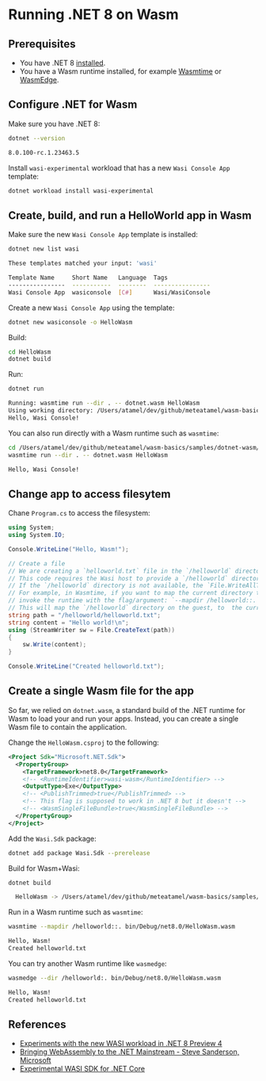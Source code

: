 # Running .NET 8 on Wasm

## Prerequisites

* You have .NET 8 [installed](https://dotnet.microsoft.com/en-us/download/dotnet/8.0).
* You have a Wasm runtime installed, for example
  [Wasmtime](https://wasmtime.dev/) or
  [WasmEdge](https://wasmedge.org/book/en/quick_start/install.html).

## Configure .NET for Wasm

Make sure you have .NET 8:

```sh
dotnet --version

8.0.100-rc.1.23463.5
```

Install `wasi-experimental` workload that has a new `Wasi Console App` template:

```sh
dotnet workload install wasi-experimental
```

## Create, build, and run a HelloWorld app in Wasm

Make sure the new `Wasi Console App` template is installed:

```sh
dotnet new list wasi

These templates matched your input: 'wasi'

Template Name     Short Name   Language  Tags
----------------  -----------  --------  ----------------
Wasi Console App  wasiconsole  [C#]      Wasi/WasiConsole
```

Create a new `Wasi Console App` using the template:

```sh
dotnet new wasiconsole -o HelloWasm
```

Build:

```sh
cd HelloWasm
dotnet build
```

Run:

```sh
dotnet run

Running: wasmtime run --dir . -- dotnet.wasm HelloWasm
Using working directory: /Users/atamel/dev/github/meteatamel/wasm-basics/samples/dotnet-wasm/HelloWasm/bin/Debug/net8.0/wasi-wasm/AppBundle
Hello, Wasi Console!
```

You can also run directly with a Wasm runtime such as `wasmtime`:

```sh
cd /Users/atamel/dev/github/meteatamel/wasm-basics/samples/dotnet-wasm/HelloWasm/bin/Debug/net8.0/wasi-wasm/AppBundle
wasmtime run --dir . -- dotnet.wasm HelloWasm

Hello, Wasi Console!
```

## Change app to access filesytem

Chane `Program.cs` to access the filesystem:

```csharp
using System;
using System.IO;

Console.WriteLine("Hello, Wasm!");

// Create a file
// We are creating a `helloworld.txt` file in the `/helloworld` directory
// This code requires the Wasi host to provide a `/helloworld` directory on the guest.
// If the `/helloworld` directory is not available, the `File.WriteAllText()` will fail.
// For example, in Wasmtime, if you want to map the current directory to `/helloworld`,
// invoke the runtime with the flag/argument: `--mapdir /helloworld::.`
// This will map the `/helloworld` directory on the guest, to  the current directory (`.`) on the host
string path = "/helloworld/helloworld.txt";
string content = "Hello world!\n";
using (StreamWriter sw = File.CreateText(path))
{
    sw.Write(content);
}

Console.WriteLine("Created helloworld.txt");
```

## Create a single Wasm file for the app

So far, we relied on `dotnet.wasm`, a standard build of the .NET runtime for
Wasm to load your and run your apps. Instead, you can create a single Wasm file
to contain the application.

Change the `HelloWasm.csproj` to the following:

```xml
<Project Sdk="Microsoft.NET.Sdk">
  <PropertyGroup>
    <TargetFramework>net8.0</TargetFramework>
    <!-- <RuntimeIdentifier>wasi-wasm</RuntimeIdentifier> -->
    <OutputType>Exe</OutputType>
    <!-- <PublishTrimmed>true</PublishTrimmed> -->
    <!-- This flag is supposed to work in .NET 8 but it doesn't -->
    <!-- <WasmSingleFileBundle>true</WasmSingleFileBundle> -->
  </PropertyGroup>
</Project>
```

Add the `Wasi.Sdk` package:

```sh
dotnet add package Wasi.Sdk --prerelease
```

Build for Wasm+Wasi:

```sh
dotnet build

  HelloWasm -> /Users/atamel/dev/github/meteatamel/wasm-basics/samples/dotnet8-wasm/HelloWasm/bin/Debug/net8.0/HelloWasm.wasm
```

Run in a Wasm runtime such as `wasmtime`:

```sh
wasmtime --mapdir /helloworld::. bin/Debug/net8.0/HelloWasm.wasm

Hello, Wasm!
Created helloworld.txt
```

You can try another Wasm runtime like `wasmedge`:

```sh
wasmedge --dir /helloworld:. bin/Debug/net8.0/HelloWasm.wasm

Hello, Wasm!
Created helloworld.txt
```

## References

* [Experiments with the new WASI workload in .NET 8 Preview
  4](https://youtu.be/gKX-cdqnb8I)
* [Bringing WebAssembly to the .NET Mainstream - Steve Sanderson,
  Microsoft](https://youtu.be/PIeYw7kJUIg?list=PLj6h78yzYM2Ni0u-ONljTkv4uOutyjwq9)
* [Experimental WASI SDK for .NET
  Core](https://github.com/SteveSandersonMS/dotnet-wasi-sdk#how-to-use-aspnet-core-applications)
